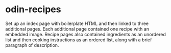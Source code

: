 # odin-recipes

Set up an index page with boilerplate HTML and then linked to three additional pages. Each additional page contained one recipe with an embedded image. Recipe pages also contained ingredients as an unordered list and then cooking instructions as an ordered list, along with a brief paragraph of description.